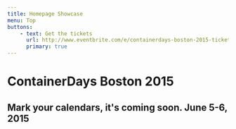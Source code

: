 ```yaml
---
title: Homepage Showcase
menu: Top
buttons:
    - text: Get the tickets
      url: http://www.eventbrite.com/e/containerdays-boston-2015-tickets-16078800124
      primary: true
---
```


# ContainerDays Boston 2015
## Mark your calendars, it's **coming soon**. June 5-6, 2015



